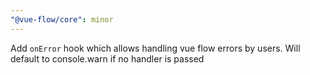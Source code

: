 ```yaml
---
"@vue-flow/core": minor
---
```


Add `onError` hook which allows handling vue flow errors by users. Will default to console.warn if no handler is passed
